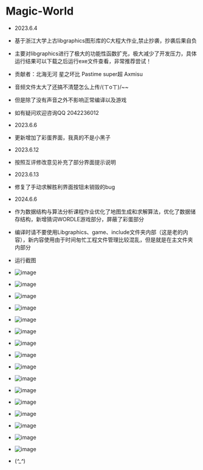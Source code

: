 # Magic-World
+ 2023.6.4
+ 基于浙江大学上古libgraphics图形库的C大程大作业,禁止抄袭，抄袭后果自负
+ 主要对libgraphics进行了极大的功能性函数扩充，极大减少了开发压力，具体运行结果可以下载之后运行exe文件查看，非常推荐尝试！

+ 贡献者：北海无河 星之坏比 Pastime super超 Axmisu
+ 音频文件太大了还搞不清楚怎么上传/(ㄒoㄒ)/~~
+ 但是除了没有声音之外不影响正常编译以及游戏
+ 如有疑问欢迎咨询QQ 2042236012
+ 2023.6.6
+ 更新增加了彩蛋界面，我真的不是小黑子
+ 2023.6.12
+ 按照互评修改意见补充了部分界面提示说明
+ 2023.6.13
+ 修复了手动求解胜利界面按钮未销毁的bug
+ 2024.6.6
+ 作为数据结构与算法分析课程作业优化了地图生成和求解算法，优化了数据储存结构，新增猜词WORDLE游戏部分，屏蔽了彩蛋部分
+ 编译时请不要使用Libgraphics、game、include文件夹内部（这是老的内容），新内容使用由于时间匆忙工程文件管理比较混乱，但是就是在主文件夹内部分
+ 运行截图
+ ![image](https://github.com/LUXINGYU23/Magic-Maze/assets/125804060/97412565-09c3-4808-a477-a5c14f9530c3)
+ ![image](https://github.com/LUXINGYU23/Magic-Maze/assets/125804060/b1aa6178-0612-4004-a68b-7f3bf59c4dad)
+ ![image](https://github.com/LUXINGYU23/Magic-Maze/assets/125804060/991b8874-9ec0-4d10-a5a7-77956b2385dd)
+ ![image](https://github.com/LUXINGYU23/Magic-Maze/assets/125804060/330de1c2-2f9d-40d6-ba86-5075778aa24a)
+ ![image](https://github.com/LUXINGYU23/Magic-Maze/assets/125804060/8d836af6-5631-489b-b0a9-f0dd2fa1619b)
+ ![image](https://github.com/LUXINGYU23/Magic-Maze/assets/125804060/69663b85-c19f-49d3-989e-5cb353d3543e)
+ ![image](https://github.com/LUXINGYU23/Magic-Maze/assets/125804060/6f813642-2c76-4c11-8e5a-0499596fe6af)
+ ![image](https://github.com/LUXINGYU23/Magic-Maze/assets/125804060/c4ebc6f3-b6c4-4d67-a1bf-63755a1efcc3)
+ ![image](https://github.com/LUXINGYU23/Magic-Maze/assets/125804060/8bf8436b-3882-4601-a507-ef130e0dbff9)
+ ![image](https://github.com/LUXINGYU23/Magic-Maze/assets/125804060/f8d816a1-57a3-4d85-ad47-a76597c78c87)
+ ![image](https://github.com/LUXINGYU23/Magic-Maze/assets/125804060/a834b47c-5153-41a3-b635-d0bd99664298)
+ ![image](https://github.com/LUXINGYU23/Magic-Maze/assets/125804060/cdecc3bf-9735-4478-a429-096fd899795a)
+ ![image](https://github.com/LUXINGYU23/Magic-Maze/assets/125804060/a4f4e074-b81b-4ccd-ac55-b18434770ab5)
+ ![image](https://github.com/LUXINGYU23/Magic-Maze/assets/125804060/f48d51d3-f47d-4a0f-ac8a-18b2bccc44d1)
+ ![image](https://github.com/LUXINGYU23/Magic-Maze/assets/125804060/f81a2c83-7ac2-4487-9184-f1089e7818ff)
+ ![image](https://github.com/LUXINGYU23/Magic-Maze/assets/125804060/2ecbde11-0b6c-416e-80a9-d353d8d02902)
+ (*^_^*)















